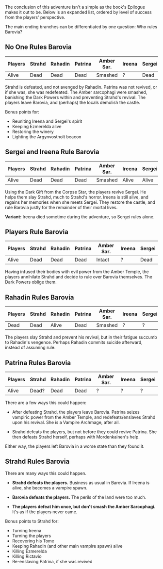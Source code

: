 The conclusion of this adventure isn't a simple as the book's Epilogue makes
it out to be. Below is an expanded list, ordered by level of success from the
players' perspective.

The main ending branches can be differentiated by one question: Who rules Barovia?

No One Rules Barovia
--------------------

| Players | Strahd | Rahadin | Patrina | Amber Sar. | Ireena | Sergei |
|---------|--------|---------|---------|------------|--------|--------|
| Alive   | Dead   | Dead    | Dead    | Smashed    | ?      | Dead   |

Strahd is defeated, and not avenged by Rahadin. Patrina was not revived, or
if she was, she was redefeated. The Amber sarcophagi were smashed, banishing
the Dark Powers within and preventing Strahd's revival. The players leave
Barovia, and (perhaps) the locals demolish the castle.

Bonus points for:

- Reuniting Ireena and Sergei's spirit
- Keeping Ezmerelda alive
- Restoring the winery
- Lighting the Argynvostholt beacon

Sergei and Ireena Rule Barovia
------------------------------

| Players | Strahd | Rahadin | Patrina | Amber Sar. | Ireena | Sergei |
|---------|--------|---------|---------|------------|--------|--------|
| Alive   | Dead   | Dead    | Dead    | Smashed    | Alive  | Alive  |

Using the Dark Gift from the Corpse Star, the players revive Sergei. He
helps them slay Strahd, much to Strahd's horror. Ireena is still alive, and
regains her memories when she meets Sergei. They restore the castle, and
rule Barovia justly for the remainder of their mortal lives.

**Variant:** Ireena died sometime during the adventure, so Sergei rules
alone.

Players Rule Barovia
--------------------

| Players | Strahd | Rahadin | Patrina | Amber Sar. | Ireena | Sergei |
|---------|--------|---------|---------|------------|--------|--------|
| Alive   | Dead   | Dead    | Dead    | Intact     | ?      | Dead   |

Having infused their bodies with evil power from the Amber Temple, the
players annihilate Strahd and decide to rule over Barovia themselves. The
Dark Powers oblige them.

Rahadin Rules Barovia
---------------------

| Players | Strahd | Rahadin | Patrina | Amber Sar. | Ireena | Sergei |
|---------|--------|---------|---------|------------|--------|--------|
| Dead    | Dead   | Alive   | Dead    | Smashed    | ?      | ?      |

The players slay Strahd and prevent his revival, but in their fatigue
succumb to Rahadin's vengence. Perhaps Rahadin commits suicide afterward,
instead of assuming rule.

Patrina Rules Barovia
---------------------

| Players | Strahd | Rahadin | Patrina | Amber Sar. | Ireena | Sergei |
|---------|--------|---------|---------|------------|--------|--------|
| Alive   | Dead?  | Dead    | Dead    | ?          | ?      | ?      |

There are a few ways this could happen:

- After defeating Strahd, the players leave Barovia. Patrina seizes vampiric
power from the Amber Temple, and redefeats/enslaves Strahd upon his revival.
She is a Vampire Archmage, after all.

- Strahd defeats the players, but not before they could revive Patrina.
She then defeats Strahd herself, perhaps with Mordenkainen's help.

Either way, the players left Barovia in a worse state than they found it.

Strahd Rules Barovia
--------------------

There are many ways this could happen.

- **Strahd defeats the players.** Business as usual in Barovia. If Ireena is
alive, she becomes a vampire spawn.

- **Barovia defeats the players.** The perils of the land were too much.

- **The players defeat him once, but don't smash the Amber Sarcophagi.**
It's as if the players never came.

Bonus points to Strahd for:

- Turning Ireena
- Turning the players
- Recovering his Tome
- Keeping Rahadin (and other main vampire spawn) alive
- Killing Ezmerelda
- Killing Rictavio
- Re-enslaving Patrina, if she was revived

